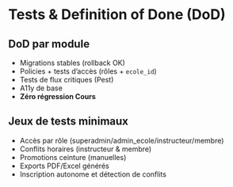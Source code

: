 # Tests & Definition of Done (DoD)

## DoD par module
- Migrations stables (rollback OK)
- Policies + tests d’accès (rôles + `ecole_id`)
- Tests de flux critiques (Pest)
- A11y de base
- **Zéro régression Cours**

## Jeux de tests minimaux
- Accès par rôle (superadmin/admin_ecole/instructeur/membre)
- Conflits horaires (instructeur & membre)
- Promotions ceinture (manuelles)
- Exports PDF/Excel générés
- Inscription autonome et détection de conflits

